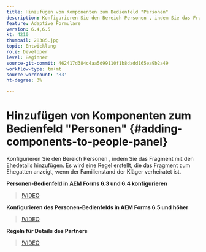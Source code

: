 ```yaml
---
title: Hinzufügen von Komponenten zum Bedienfeld "Personen"
description: Konfigurieren Sie den Bereich Personen , indem Sie das Fragment mit den Ehedetails hinzufügen. Es wird eine Regel erstellt, die das Fragment zum Ehegatten anzeigt, wenn der Familienstand der Kläger verheiratet ist.
feature: Adaptive Formulare
version: 6.4,6.5
kt: 4210
thumbail: 28385.jpg
topic: Entwicklung
role: Developer
level: Beginner
source-git-commit: 462417d384c4aa5d99110f1b8dadd165ea9b2a49
workflow-type: tm+mt
source-wordcount: '83'
ht-degree: 3%

---
```



# Hinzufügen von Komponenten zum Bedienfeld &quot;Personen&quot; {#adding-components-to-people-panel}

Konfigurieren Sie den Bereich Personen , indem Sie das Fragment mit den Ehedetails hinzufügen. Es wird eine Regel erstellt, die das Fragment zum Ehegatten anzeigt, wenn der Familienstand der Kläger verheiratet ist.

**Personen-Bedienfeld in AEM Forms 6.3 und 6.4 konfigurieren**

>[!VIDEO](https://video.tv.adobe.com/v/22193?quality=9&learn=on)

**Konfigurieren des Personen-Bedienfelds in AEM Forms 6.5 und höher**

>[!VIDEO](https://video.tv.adobe.com/v/28385)

**Regeln für Details des Partners**

>[!VIDEO](https://video.tv.adobe.com/v/22195?quality=9&learn=on)





